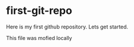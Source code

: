 # first-git-repo
Here is my first github repository. Lets get started.

This file was mofied locally
